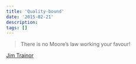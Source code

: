 ```yaml
---
title: 'Quality-bound'
date: '2015-02-21'
description:
tags: []
---
```


> There is no Moore’s law working your favour!

[Jim Trainor](http://www.sencha.com/blog/5-myths-about-mobile-web-performance#33640)
